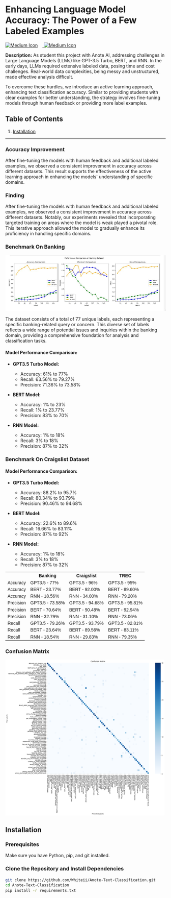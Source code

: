 # Enhancing Language Model Accuracy: The Power of a Few Labeled Examples
<a href="https://medium.com/@Liang./enhancing-language-model-accuracy-the-power-of-a-few-labeled-examples-92eae5771323">
  <img src="https://static.wikia.nocookie.net/logopedia/images/6/63/Colab_favicon_256px.png/revision/latest/scale-to-width-down/170?cb=20201019224542" alt="Medium Icon" width="32px" style="margin-right: 15px;">
  <img src="https://cdn-icons-png.flaticon.com/512/5968/5968906.png" alt="Medium Icon" width="32px">
</a>


**Description:**
As student this project with Anote AI, addressing challenges in Large Language Models (LLMs) like GPT-3.5 Turbo, BERT, and RNN. In the early days, LLMs required extensive labeled data, posing time and cost challenges. Real-world data complexities, being messy and unstructured, made effective analysis difficult.

To overcome these hurdles, we introduce an active learning approach, enhancing text classification accuracy. Similar to providing students with clear examples for better understanding, the strategy involves fine-tuning models through human feedback or providing more label examples.



## Table of Contents

1. [Installation](#installation)
---

### Accuracy Improvement
After fine-tuning the models with human feedback and additional labeled examples, we observed a consistent improvement in accuracy across different datasets. This result supports the effectiveness of the active learning approach in enhancing the models' understanding of specific domains.

### Finding
After fine-tuning the models with human feedback and additional labeled examples, we observed a consistent improvement in accuracy across different datasets. Notably, our experiments revealed that incorporating targeted training on areas where the model is weak played a pivotal role. This iterative approach allowed the model to gradually enhance its proficiency in handling specific domains.

### Benchmark On Banking
<p align="center">
  <img src="https://github.com/Whiteii/Anote-Text-Classification/blob/main/Banking%20Dataset/Overall%20Evaluation/OverallEvaluation_Banking.JPG" width="700">
</p>

The dataset consists of a total of 77 unique labels, each representing a specific banking-related query or concern. This diverse set of labels reflects a wide range of potential issues and inquiries within the banking domain, providing a comprehensive foundation for analysis and classification tasks.

#### Model Performance Comparison:
- **GPT3.5 Turbo Model:**
  - Accuracy: 61% to 77%
  - Recall: 63.56% to 79.27%
  - Precision: 71.36% to 73.58%

- **BERT Model:**
  - Accuracy: 1% to 23%
  - Recall: 1% to 23.77%
  - Precision: 83% to 70%  <!-- Place BERT in the middle -->

- **RNN Model:**
  - Accuracy: 1% to 18%
  - Recall: 3% to 18%
  - Precision: 87% to 32%  <!-- Place RNN on the left -->


### Benchmark On Craigslist Dataset

#### Model Performance Comparison:
- **GPT3.5 Turbo Model:**
  - Accuracy: 88.2% to 95.7%
  - Recall: 80.34% to 93.79%
  - Precision: 90.46% to 94.68%

- **BERT Model:**
  - Accuracy: 22.6% to 89.6%
  - Recall: 16.66% to 83.11%
  - Precision: 87% to 92%

- **RNN Model:**
  - Accuracy: 1% to 18%
  - Recall: 3% to 18%
  - Precision: 87% to 32%

 <style> table { font-family: "Arial"; } </style> <table> <tr> <th></th> <th>Banking</th> <th>Craigslist</th> <th>TREC</th> </tr> <tr> <td>Accuracy</td> <td>GPT3.5 - 77%</td> <td>GPT3.5 - 96% </td> <td>GPT3.5 - 95%</td> </tr> <tr> <td>Accuracy</td> <td>BERT - 23.77%</td> <td>BERT - 92.00%</td> <td>BERT - 89.60%</td> </tr> <tr> <td>Accuracy</td> <td>RNN - 18.56%</td> <td>RNN - 34.00%</td> <td>RNN - 79.20%</td> </tr> <tr> <td>Precision</td> <td>GPT3.5 - 73.58%</td> <td>GPT3.5 - 94.68%</td> <td>GPT3.5 - 95.81%</td> </tr> <tr> <td>Precision</td> <td>BERT - 70.64%</td> <td>BERT - 90.48%</td> <td>BERT - 92.94%</td> </tr> <tr> <td>Precision</td> <td>RNN - 32.79%</td> <td>RNN - 31.10%</td> <td>RNN - 73.06%</td> </tr> <tr> <td>Recall</td> <td>GPT3.5 - 79.26%</td> <td>GPT3.5 - 93.79%</td> <td>GPT3.5 - 82.81%</td> </tr> <tr> <td>Recall</td> <td>BERT - 23.64%</td> <td>BERT - 89.56%</td> <td>BERT - 83.11%</td> </tr> <tr> <td>Recall</td> <td>RNN - 18.54%</td> <td>RNN - 29.83%</td> <td>RNN - 79.35%</td> </tr> </table>








### Confusion Matrix
<img src="https://github.com/Whiteii/Anote-Text-Classification/blob/main/Banking%20Dataset/GPT3.5_Turbo/Evaluation/Confusion%20Matrix%20for%20Banking%20GPT3.5_Turbo%20Prediction.png" width="500">



## Installation

### Prerequisites

Make sure you have Python, pip, and git installed.

### Clone the Repository and Install Dependencies

```bash
git clone https://github.com/Whiteii/Anote-Text-Classification.git
cd Anote-Text-Classification
pip install -r requirements.txt
